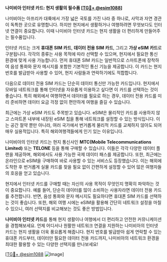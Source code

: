 **나미비아 인터넷 카드: 현지 생활의 필수품 [[TG💪+ @esim1088](https://t.me/s/esim1088)]**

나미비아는 아프리카 대륙에서 가장 넓은 국토를 가진 나라 중 하나로, 사막과 자연 경관이 독특한 곳으로 유명합니다. 하지만 현지에서 생활하거나 여행하려면 무엇보다도 인터넷 연결이 중요합니다. 이때 나미비아 인터넷 카드는 현지 생활을 더 편리하게 만들어주는 필수품입니다.

인터넷 카드는 크게 **휴대폰 SIM 카드**, **데이터 전용 SIM 카드**, 그리고 **가상 eSIM 카드**로 구분됩니다. 각각의 종류는 사용 목적에 따라 선택할 수 있으며, 현지에서 필요한 통신 환경에 맞게 사용 가능합니다. 먼저 휴대폰 SIM 카드는 일반적으로 스마트폰에 장착하여 음성 통화와 문자 메시지를 포함한 기본적인 통신 기능을 제공합니다. 이 카드는 현지 번호를 발급받아 사용할 수 있어, 현지 사람들과 연락하기에도 적합합니다.

다음으로 데이터 전용 SIM 카드는 단순히 데이터 통신만 가능한 카드입니다. 현지에서 모바일 네트워크를 통해 인터넷을 자유롭게 이용하고 싶다면 이 카드를 선택하는 것이 좋습니다. 특히 해외에서 여행하면서 데이터를 필요로 하는 경우, 데이터 전용 카드를 미리 준비하면 데이터 요금 걱정 없이 편안하게 여행을 즐길 수 있습니다.

최근에는 가상 eSIM 카드도 주목받고 있습니다. eSIM은 물리적인 카드를 사용하지 않고 스마트폰 내부에 내장된 eSIM 칩을 통해 네트워크를 설정할 수 있는 방식입니다. 이는 공간 절약 뿐만 아니라, 여러 국가에서 번거롭게 물리적 카드를 교체하지 않아도 되어 매우 실용적입니다. 특히 해외여행객들에게 인기 있는 이유입니다.

나미비아의 인터넷 카드는 현지 통신사인 **MTC(Mobile Telecommunications Limited)** 또는 **TELONE** 등을 통해 구매할 수 있습니다. 이들은 각각 다양한 데이터 플랜을 제공하며, 해외에서도 사용 가능한 국제 데이터 패스를 제공합니다. 또한, 최근에는 온라인으로 eSIM을 구매하여 바로 사용할 수 있는 서비스도 등장했습니다. 이는 해외에 도착한 후 번거롭게 실물 카드를 찾을 필요 없이 간편하게 설정할 수 있어 많은 여행자들의 호응을 얻고 있습니다.

현지에서 인터넷 카드를 구매할 때는 자신의 사용 목적이 무엇인지 명확히 파악하는 것이 중요합니다. 예를 들어, 단순히 데이터를 많이 소비하는 사용자라면 데이터 전용 카드를 추천합니다. 반면, 음성 통화와 문자 메시지도 필요하다면 휴대폰 SIM 카드를 선택하는 것이 좋습니다. 또한, 해외 여행 시에는 eSIM을 활용해 간단히 네트워크 설정을 마칠 수 있으니, 여러 선택지를 비교해보는 것도 좋은 방법입니다.

**나미비아 인터넷 카드**를 통해 현지 생활이나 여행에서 더 편리하고 안전한 커뮤니케이션을 경험해보세요. 언제 어디서나 원활한 네트워크 연결을 지원하는 나미비아의 인터넷 카드는 현지 생활을 더욱 풍요롭게 해줍니다. 현지 번호를 발급받아 쉽게 연락할 수 있는 휴대폰 카드부터, 데이터만 필요한 데이터 전용 카드까지, 나미비아의 네트워크 환경을 최대한 활용할 수 있는 다양한 선택지를 만나보세요!

[[TG💪+ @esim1088](https://t.me/s/esim1088) ![Image](https://i.postimg.cc/Y0z9fWf4/image.png)]